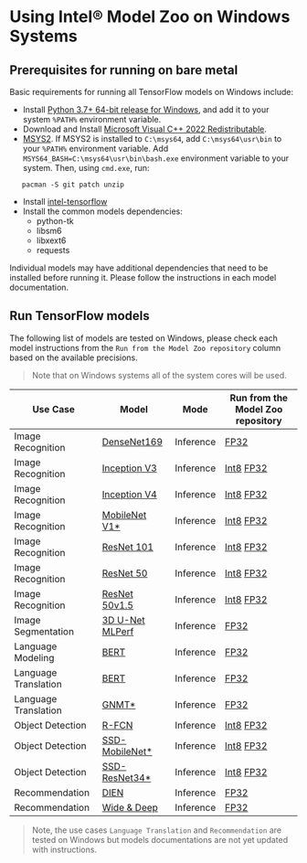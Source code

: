 # Using Intel® Model Zoo on Windows Systems

## Prerequisites for running on bare metal

Basic requirements for running all TensorFlow models on Windows include:
 * Install [Python 3.7+ 64-bit release for Windows](https://www.python.org/downloads/windows/), and add it to your system `%PATH%` environment variable.
 * Download and Install [Microsoft Visual C++ 2022 Redistributable](https://docs.microsoft.com/en-us/cpp/windows/latest-supported-vc-redist?view=msvc-170).
 * [MSYS2](https://www.msys2.org). If MSYS2 is installed to `C:\msys64`, add `C:\msys64\usr\bin` to your `%PATH%` environment variable.
 Add `MSYS64_BASH=C:\msys64\usr\bin\bash.exe` environment variable to your system.
 Then, using `cmd.exe`, run:
 ```
    pacman -S git patch unzip
 ```
 * Install [intel-tensorflow](https://pypi.org/project/intel-tensorflow/)
 * Install the common models dependencies:
     * python-tk
     * libsm6
     * libxext6
     * requests
 
Individual models may have additional dependencies that need to be
installed before running it. Please follow the instructions in each model documentation. 

## Run TensorFlow models
The following list of models are tested on Windows, please check each model instructions from the `Run from the Model Zoo repository` column based on the available precisions.
>Note that on Windows systems all of the system cores will be used. 

| Use Case                | Model              | Mode      | Run from the Model Zoo repository |
| ----------------------- | ------------------ | --------- | --------------------------------- |
| Image Recognition       | [DenseNet169](https://arxiv.org/pdf/1608.06993.pdf) | Inference | [FP32](/benchmarks/image_recognition/tensorflow/densenet169/inference/fp32/README.md) |
| Image Recognition       | [Inception V3](https://arxiv.org/pdf/1512.00567.pdf) | Inference | [Int8](/benchmarks/image_recognition/tensorflow/inceptionv3/inference/int8/README.md) [FP32](/benchmarks/image_recognition/tensorflow/inceptionv3/inference/fp32/README.md) |
| Image Recognition       | [Inception V4](https://arxiv.org/pdf/1602.07261.pdf) | Inference | [Int8](/benchmarks/image_recognition/tensorflow/inceptionv4/inference/int8/README.md) [FP32](/benchmarks/image_recognition/tensorflow/inceptionv4/inference/fp32/README.md) |
| Image Recognition       | [MobileNet V1*](https://arxiv.org/pdf/1704.04861.pdf) | Inference | [Int8](/benchmarks/image_recognition/tensorflow/mobilenet_v1/inference/int8/README.md) [FP32](/benchmarks/image_recognition/tensorflow/mobilenet_v1/inference/fp32/README.md) |
| Image Recognition       | [ResNet 101](https://arxiv.org/pdf/1512.03385.pdf) | Inference | [Int8](/benchmarks/image_recognition/tensorflow/resnet101/inference/int8/README.md) [FP32](/benchmarks/image_recognition/tensorflow/resnet101/inference/fp32/README.md) |
| Image Recognition       | [ResNet 50](https://arxiv.org/pdf/1512.03385.pdf) | Inference  | [Int8](/benchmarks/image_recognition/tensorflow/resnet50/inference/int8/README.md) [FP32](/benchmarks/image_recognition/tensorflow/resnet50/inference/fp32/README.md) |
| Image Recognition       | [ResNet 50v1.5](https://github.com/tensorflow/models/tree/master/official/resnet) | Inference | [Int8](/benchmarks/image_recognition/tensorflow/resnet50v1_5/inference/int8/README.md) [FP32](/benchmarks/image_recognition/tensorflow/resnet50v1_5/inference/fp32/README.md) |
| Image Segmentation      | [3D U-Net MLPerf](https://arxiv.org/pdf/1606.06650.pdf) | Inference | [FP32](/benchmarks/image_segmentation/tensorflow/3d_unet_mlperf/README.md) |
| Language Modeling       | [BERT](https://arxiv.org/pdf/1810.04805.pdf) | Inference | [FP32](/benchmarks/language_modeling/tensorflow/bert_large/inference/fp32/README.md) |
| Language Translation    | [BERT](https://arxiv.org/pdf/1810.04805.pdf) | Inference | [FP32](/benchmarks/language_translation/tensorflow/bert/README.md#fp32-inference-instructions) |
| Language Translation    | [GNMT*](https://arxiv.org/pdf/1609.08144.pdf) | Inference | [FP32](/benchmarks/language_translation/tensorflow/mlperf_gnmt/inference/fp32/README.md) |
| Object Detection        | [R-FCN](https://arxiv.org/pdf/1605.06409.pdf) | Inference | [Int8](/benchmarks/object_detection/tensorflow/rfcn/inference/int8/README.md) [FP32](/benchmarks/object_detection/tensorflow/rfcn/inference/fp32/README.md) |
| Object Detection        | [SSD-MobileNet*](https://arxiv.org/pdf/1704.04861.pdf) | Inference | [Int8](/benchmarks/object_detection/tensorflow/ssd-mobilenet/inference/int8/README.md) [FP32](/benchmarks/object_detection/tensorflow/ssd-mobilenet/inference/fp32/README.md) |
| Object Detection        | [SSD-ResNet34*](https://arxiv.org/pdf/1512.02325.pdf) | Inference | [Int8](/benchmarks/object_detection/tensorflow/ssd-resnet34/inference/int8/README.md) [FP32](/benchmarks/object_detection/tensorflow/ssd-resnet34/inference/fp32/README.md) |
| Recommendation          | [DIEN](https://arxiv.org/abs/1809.03672) | Inference | [FP32](/benchmarks/recommendation/tensorflow/dien#fp32-inference) |
| Recommendation          | [Wide & Deep](https://arxiv.org/pdf/1606.07792.pdf) | Inference | [FP32](/benchmarks/recommendation/tensorflow/wide_deep/inference/fp32/README.md) |

> Note, the use cases `Language Translation` and `Recommendation` are tested on Windows but models documentations are not yet updated with instructions.
